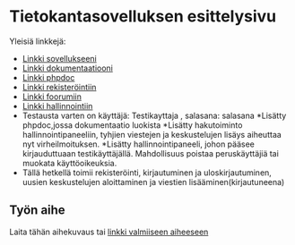 # Tietokantasovelluksen esittelysivu

Yleisiä linkkejä:

* [Linkki sovellukseeni](http://hyttijan.users.cs.helsinki.fi/keskustelufoorumi)
* [Linkki dokumentaatiooni](https://github.com/hyttijan/Tsoha-Bootstrap/blob/master/doc/dokumentaatio.pdf)
* [Linkki phpdoc](https://github.com/hyttijan/Tsoha-Bootstrap/blob/master/doc/phpdoc)
* [Linkki rekisteröintiin](http://hyttijan.users.cs.helsinki.fi/keskustelufoorumi/rekisterointi)
* [Linkki foorumiin](http://hyttijan.users.cs.helsinki.fi/keskustelufoorumi/foorumi)
* [Linkki hallinnointiin](http://hyttijan.users.cs.helsinki.fi/keskustelufoorumi/hallinto)
* Testausta varten on 
käyttäjä: Testikayttaja ,
salasana: salasana
*Lisätty phpdoc,jossa dokumentaatio luokista
*Lisätty hakutoiminto hallinnointipaneeliin, tyhjien viestejen ja keskustelujen lisäys aiheuttaa nyt virheilmoituksen.
*Lisätty hallinnointipaneeli, johon pääsee kirjauduttuaan testikäyttäjällä. Mahdollisuus poistaa peruskäyttäjiä tai muokata käyttöoikeuksia.
* Tällä hetkellä toimii rekisteröinti, kirjautuminen ja uloskirjautuminen, uusien keskustelujen aloittaminen ja viestien lisääminen(kirjautuneena)




## Työn aihe

Laita tähän aihekuvaus tai [linkki valmiiseen aiheeseen](http://advancedkittenry.github.io/suunnittelu_ja_tyoymparisto/aiheet/Keskustelufoorumi.html) 
